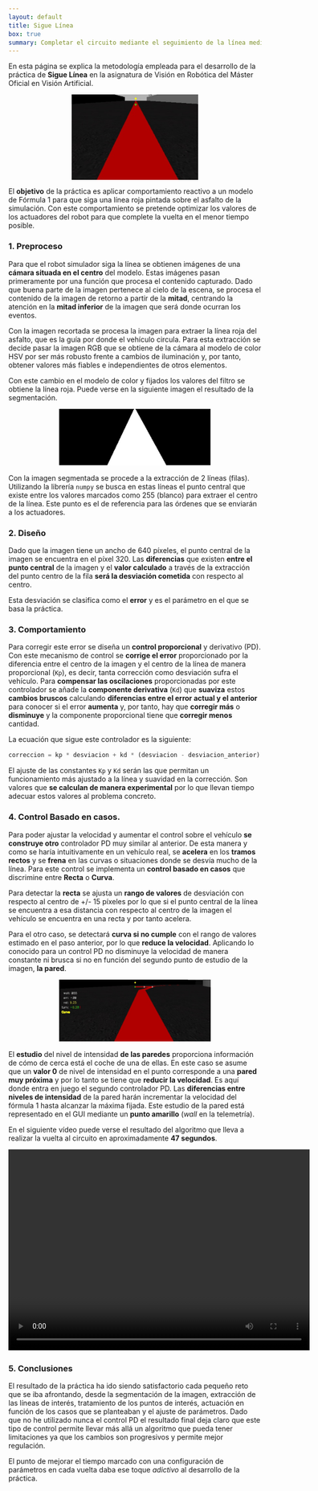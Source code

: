 ```yaml
---
layout: default
title: Sigue Línea
box: true
summary: Completar el circuito mediante el seguimiento de la línea mediante el uso de visión.
---
```



En esta página se explica la metodología empleada para el desarrollo de la práctica de **Sigue Línea** en la asignatura de Visión en Robótica del Máster Oficial en Visión Artificial.

<div style="text-align: center">
	<img align="center" width="50%" height="30%" src="./img/puntos_interes.png">
</div>


El **objetivo** de la práctica es aplicar comportamiento reactivo a un modelo de Fórmula 1 para que siga una línea roja pintada sobre el asfalto de la simulación. Con este comportamiento se pretende optimizar los valores de los actuadores del robot para que complete la vuelta en el menor tiempo posible.


### 1. Preproceso

Para que el robot simulador siga la línea se obtienen imágenes de una **cámara situada en el centro** del modelo. Estas imágenes pasan primeramente por una función que procesa el contenido capturado. Dado que buena parte de la imagen pertenece al cielo de la escena, se procesa el contenido de la imagen de retorno a partir de la **mitad**, centrando la atención en la **mitad inferior** de la imagen que será donde ocurran los eventos.

Con la imagen recortada se procesa la imagen para extraer la línea roja del asfalto, que es la guía por donde el vehículo circula. Para esta extracción se decide pasar la imagen RGB que se obtiene de la cámara al modelo de color HSV por ser más robusto frente a cambios de iluminación y, por tanto, obtener valores más fiables e independientes de otros elementos.

Con este cambio en el modelo de color y fijados los valores del filtro se obtiene la línea roja. Puede verse en la siguiente imagen el resultado de la segmentación.

<p align="center">
  <img width="60%" height="60%" src="./img/imagen_segmentada.png">
</p>

Con la imagen segmentada se procede a la extracción de 2 líneas (filas). Utilizando la librería `numpy` se busca en estas líneas el punto central que existe entre los valores marcados como 255 (blanco) para extraer el centro de la línea. Este punto es el de referencia para las órdenes que se enviarán a los actuadores. 

### 2. Diseño
Dado que la imagen tiene un ancho de 640 píxeles, el punto central de la imagen se encuentra en el píxel 320. Las **diferencias** que existen **entre el punto central** de la imagen y el **valor calculado** a través de la extracción del punto centro de la fila **será la desviación cometida** con respecto al centro.

Esta desviación se clasifica como el **error** y es el parámetro en el que se basa la práctica. 


### 3. Comportamiento

Para corregir este error se diseña un **control proporcional** y derivativo (PD). Con este mecanismo de control se **corrige el error** proporcionado por la diferencia entre el centro de la imagen y el centro de la línea de manera proporcional (`Kp`), es decir, tanta corrección como desviación sufra el vehículo. Para **compensar las oscilaciones** proporcionadas por este controlador se añade la **componente derivativa** (`Kd`) que **suaviza** estos **cambios bruscos** calculando **diferencias entre el error actual y el anterior** para conocer si el error **aumenta** y, por tanto, hay que **corregir más** o **disminuye** y la componente proporcional tiene que **corregir menos** cantidad. 

La ecuación que sigue este controlador es la siguiente:

```python
correccion = kp * desviacion + kd * (desviacion - desviacion_anterior)
```

El ajuste de las constantes `Kp` y `Kd` serán las que permitan un funcionamiento más ajustado a la línea y suavidad en la corrección. Son valores que **se calculan de manera experimental** por lo que llevan tiempo adecuar estos valores al problema concreto.



### 4. Control Basado en casos.

Para poder ajustar la velocidad y aumentar el control sobre el vehículo **se construye otro** controlador PD muy similar al anterior. De esta manera y como se haría intuitivamente en un vehículo real, se **acelera** en los **tramos rectos** y se **frena** en las curvas o situaciones donde se desvía mucho de la línea. Para este control se implementa un **control basado en casos** que discrimine entre **Recta** o **Curva**. 

Para detectar la **recta** se ajusta un **rango de valores** de desviación con respecto al centro de +/- 15 píxeles por lo que si el punto central de la línea se encuentra a esa distancia con respecto al centro de la imagen el vehículo se encuentra en una recta y por tanto acelera. 

Para el otro caso, se detectará **curva si no cumple** con el rango de valores estimado en el paso anterior, por lo que **reduce la velocidad**. Aplicando lo conocido para un control PD no disminuye la velocidad de manera constante ni brusca si no en función del segundo punto de estudio de la imagen, **la pared**. 

<p align="center">
  <img width="60%" height="60%" src="./img/telemetria.png">
</p>


El **estudio** del nivel de intensidad **de las paredes** proporciona información de cómo de cerca está el coche de una de ellas. En este caso se asume que un **valor 0** de nivel de intensidad en el punto corresponde a una **pared muy próxima** y por lo tanto se tiene que **reducir la velocidad**. Es aquí donde entra en juego el segundo controlador PD. Las **diferencias entre niveles de intensidad** de la pared harán incrementar la velocidad del fórmula 1 hasta alcanzar la máxima fijada. Este estudio de la pared está representado en el GUI mediante un **punto amarillo** (*wall* en la telemetría).

En el siguiente vídeo puede verse el resultado del algoritmo que lleva a realizar la vuelta al circuito en aproximadamente **47 segundos**.

<div style="text-align: center">
    <video width="600px" height="400px" controls preload> 
        <source src="./img/follow_line_solution.mp4"></source> 
    </video>
</div>


### 5. Conclusiones

El resultado de la práctica ha ido siendo satisfactorio cada pequeño reto que se iba afrontando, desde la segmentación de la imagen, extracción de las líneas de interés, tratamiento de los puntos de interés,  actuación en función de los casos que se planteaban y el ajuste de parámetros. Dado que no he utilizado nunca el control PD el resultado final deja claro que este tipo de control permite llevar más allá un algoritmo que pueda tener limitaciones ya que los cambios son progresivos y permite mejor regulación.

El punto de  mejorar el tiempo marcado con una configuración de parámetros en cada vuelta daba ese toque *adictivo* al desarrollo de la práctica.
